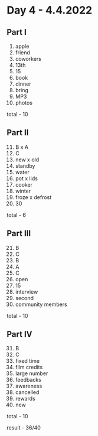# Day 4 - 4.4.2022

## Part I

1. apple
2. friend
3. coworkers
4. 13th
5. 15
6. book
7. dinner
8. bring
9. MP3
10. photos

total - 10

## Part II

11. B x A
12. C
13. new x old
14. standby
15. water
16. pot x lids
17. cooker
18. winter
19. froze x defrost
20. 30

total - 6

## Part III

21. B
22. C
23. B
24. A
25. C
26. open
27. 15
28. interview
29. second
30. community members

total - 10

## Part IV

31. B
32. C
33. fixed time
34. film credits
35. large number
36. feedbacks
37. awareness
38. cancelled
39. rewards
40. new

total - 10

result - 36/40
